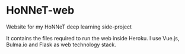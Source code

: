 # HoNNeT-web
Website for my HoNNeT deep learning side-project

It contains the files required to run the web inside Heroku. I use Vue.js, Bulma.io and Flask as web technology stack.
